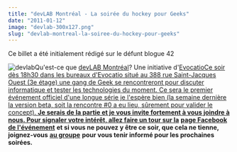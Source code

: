 ```yaml
---
title: "devLAB Montréal - La soirée du hockey pour Geeks"
date: "2011-01-12"
image: "devlab-300x127.png"
slug: "devlab-montreal-la-soiree-du-hockey-pour-geeks"
---
```


Ce billet a été initialement rédigé sur le défunt blogue 42

![](images/devlab-300x127.png "devlab")Qu'est-ce que [devLAB Montréal](https://devlabmtl.org/ "Site Web de devLAB Montréal")? Une initiative d'[EvocatioCe soir dès 18h30 dans les bureaux d'Evocatio situé au 388 rue Saint-Jacques Ouest (3e étage) une gang de Geek se rencontreront pour discuter informatique et tester les technologies du moment. Ce sera le premier événement officiel d'une longue série je l'espère bien (la semaine dernière la version beta, soit la rencontre #0 a eu lieu, sûrement pour valider le concept). **Je serais de la partie et je vous invite fortement à vous joindre à nous. Pour signaler votre intérêt, allez faire un tour sur la**](https://evo.cat.io/ "Site Web d'Evocatio") [**page Facebook de l'événement**](https://www.facebook.com/event.php?eid=184121174940117#devlabmtl-org "La page Facebook de l'événement") **et si vous ne pouvez y être ce soir, que cela ne tienne, joignez-vous** [**au groupe**](https://www.facebook.com/home.php?sk=group_191829357497601 "Groupe Facebook") **pour vous tenir informé pour les prochaines soirées.**
